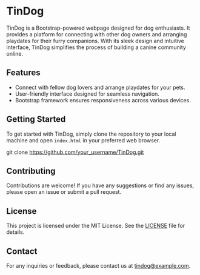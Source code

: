 # TinDog

TinDog is a Bootstrap-powered webpage designed for dog enthusiasts. It provides a platform for connecting with other dog owners and arranging playdates for their furry companions. With its sleek design and intuitive interface, TinDog simplifies the process of building a canine community online.

## Features

- Connect with fellow dog lovers and arrange playdates for your pets.
- User-friendly interface designed for seamless navigation.
- Bootstrap framework ensures responsiveness across various devices.

## Getting Started

To get started with TinDog, simply clone the repository to your local machine and open `index.html` in your preferred web browser.

git clone https://github.com/your_username/TinDog.git


## Contributing

Contributions are welcome! If you have any suggestions or find any issues, please open an issue or submit a pull request.

## License

This project is licensed under the MIT License. See the [LICENSE](LICENSE) file for details.

## Contact

For any inquiries or feedback, please contact us at [tindog@example.com](mailto:Smitparekh02@gmail.com).


